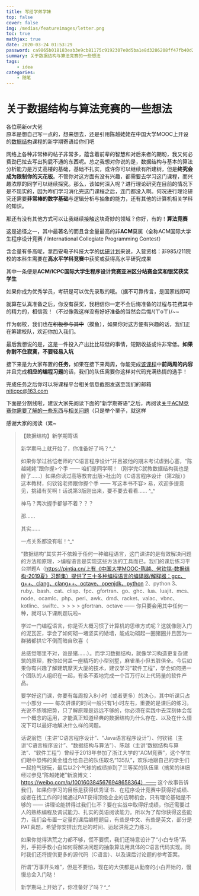 ```yaml
---
title: 写给学弟学妹
top: false
cover: false
img: /medias/featureimages/letter.png
toc: true
mathjax: true
date: 2020-03-24 01:53:29
password: ca9865b018183eab3e9cb81175c9192307e0d5ba1e8d3286208ff47fb40d24ae
summary: 关于数据结构与算法竞赛的一些想法
tags:
    - idea
categories:
    - 随笔
---
```

# 关于数据结构与算法竞赛的一些想法  
各位萌新or大佬  
原本是想自己写一点的，想来想去，还是引用陈越姥姥在中国大学MOOC上开设的[数据结构](https://www.icourse163.org/course/ZJU-93001)课程的新学期寄语给你们吧

网络上各种非常棒的帖子非常多，蕴含着前辈的智慧和对后来者的期盼，我又何必费劲巴拉去写出狗屁不通的东西呢。总之我想对你说的是，数据结构与基本的算法分析能力是万丈高楼的基础，基础不扎实，或许你可以继续有所建树，但是**终究会成为限制你的天花板**。不管你对这方面有没有兴趣，都需要去学习这门课程，而兴趣浓厚的同学可以继续探究。那么，该如何深入呢？进行理论研究在目前的情况下是不现实的，因为咋们学习消化完这门课程之后，连门都没入啊。何况进行理论研究还需要**非常棒的数学基础**与逻辑分析与抽象的能力，还有其他的计算机相关学科的知识。

那还有没有其他方式可以让我继续接触这块奇妙的领域？你好，有的！**算法竞赛** 

这是途径之一，其中最著名的而且含金量最高的非**ACM**莫属（全称ACM国际大学生程序设计竞赛 / International Collegiate Programming Contest）

含金量有多高呢，拿西安电子科技大学的[优研计划](https://cs.xidian.edu.cn/html/notice/2108.html)来说，入营资格：非985/211院校的本科生需要在**高水平学科竞赛**中获奖或获得高水平研究成果

其中一条便是**ACM/ICPC国际大学生程序设计竞赛亚洲区分站赛金奖和银奖获奖学生**

如果你成为优秀学员，考研是可以优先录取的哦。（据不可靠传言，是国家线即可

就算在认真准备之后，你没有获奖，我相信你一定不会后悔准备的过程与花费其中的精力的，相信我！（不过像我这样没有好好准备的当然会后悔/(ㄒoㄒ)/~~

作为弱校，我们也在~~积极参与其中~~（摸鱼），如果你对这方便有兴趣的话，我们正在筹建校队，欢迎你加入我们。

最后我想说的是，这是一件投入产出比比较低的事情，短期收益或许非常低。**如果你耐不住寂寞，不要轻易入坑**

接下来是为大家布置的**任务**，如果在接下来两周，你能完成[该课程](https://www.icourse163.org/course/ZJU-93001)中**前两周的内容**并且完成**相应的编程习题**的话，我们的队伍需要你这样对代码充满热情的选手！

完成任务之后你可以将课程平台相关信息截图发送至我们的邮箱 niticpc@163.com

下面是分割线啦，建议大家先阅读下面的"新学期寄语"之后，再阅读[关于ACM竞赛你需要了解的一些东西](https://zhuanlan.zhihu.com/p/29598587)与[相关问题](https://www.zhihu.com/question/68073393)（只是举个栗子，就这样

感谢大家的阅读（累~

> 【数据结构】新学期寄语
> 
> 新学期马上就开始了，你准备好了吗？^_^
> 
> 如果你学过翁恺老师的“C语言程序设计”并且被他的期末考试虐到心塞，“陈越姥姥”跟你握>个手 —— 咱们是同学啊！（刚学完C就教数据结构我也是醉了……）如果你读过高等教育出版>社出的《C语言程序设计（第2版）》这本教材，何钦铭老师跟你握个手 —— 写这本书不容> 易，欢迎多提意见，挑错有奖啊！话说第3版刚出来，要不要去看看…… ^_^
> 
> 神马？两次握手都够不着？？？
> 
> 那……
> 
> 其实……
> 
> 一点关系都没有啦！^_^
> 
> “数据结构”其实并不依赖于任何一种编程语言，这门课讲的是有效解决问题的方法和原理，>编程语言是实现这些方法的工具而已。我们的课后练习平台拼题A（https://pintia.cn/上有《中国大学MOOC-陈越、何钦铭-数据结构-2019夏》习题集）提供了三十多种编程语言的编译器/解释器：gcc、g++、clang、clang++、octave、openjdk、python 2、python 3、ruby、bash、cat、clisp、fpc、gfortran、go、ghc、lua、luajit、mcs、node、ocamlc、php、perl、awk、dmd、racket、valac、vbnc、kotlinc、swiftc、> > > > gfortran、octave —— 你只要会用其中任何一种，就可以下课刷题玩啦~
> 
> 学过一门编程语言，你是否大概习惯了计算机的思维方式呢？这就像刚入门的泥瓦匠，学会了如何砌一堵坚实的矮墙，能成功砌起一圈猪圈并且因为一群猪都拱它不倒而暗自欣喜（
> 
> 总感觉哪里不对，谁是猪……）。而学习数据结构，就像学习构造更复杂建筑的原理，教你如何盖一座精巧的小型别墅，麻雀虽小但五脏俱全。今后如果你有兴趣了解建筑摩天大厦的技术，建议学习“软件工程”，学会如何把一个团队的人组织在一起，有条不紊地完成一个百万行以上代码量的软件产品。
> 
> 要学好这门课，你要有每周投入8小时（或者更多）的决心，其中听课只占一小部分 —— 每次讲课的时间一般只有1小时左右，重要的是课后的练习。光说不练嘴把势，只了解原理是远远不够的，你必须在实践中去深刻体会每一个概念的运用，才能真正知道经典的数据结构为什么存在、以及在什么情况下可以最好地解决什么样的问题。
> 
> 话说翁恺（主讲“C语言程序设计”、“Java语言程序设计”）、何钦铭（主讲“C语言程序设计”、“数据结构与算法”）、陈越（主讲“数据结构与算法”、“软件工程”）曾经于2013年参加了浙江大学的“ACM竞赛”，这个学生们眼中恐怖的黄金组合给自己的队伍取名“135队”，欢乐地跟自己的学生们一起抢气球玩，最后以2个气球的成绩排到了三等奖的队伍里（搞笑的详细经过参见“陈越姥姥”新浪博文：https://weibo.com/p/1001603845676948658364）—— 这个故事告诉我们，如果你学习的目标是获得优秀证书、在程序设计竞赛中获得好成绩、或者在找工作的时候通过PAT获得顶级企业的应聘机会，只有理论基础是不够的 —— 讲理论能拼得过我们仨不？要在实战中取得好成绩，你还需要过人的熟练编程及调试能力、扎实的英语阅读能力。所以为了帮你获得这些能力，我们会布置一定量的课后编程题目，有些是中文、有些是英文，部分是PAT真题，希望你安排出充足的时间、运起洪荒之力练习。
> 
> 如果你觉得洪荒之力都不够，慌不要慌，我们还特意设计了“小白专场”系列，手把手教小白如何将解决问题的抽象算法用具体的C语言代码实现。同时我们还将提供更多的源代码（C语言）、以及课后讨论题的参考答案。
> 
> 所谓“万事开头难”，但是不要怕，现在的大侠都是从勤奋的小白开始的，慢慢总会入门哒！
> 
> 新学期马上开始了，你准备好了吗？^_^